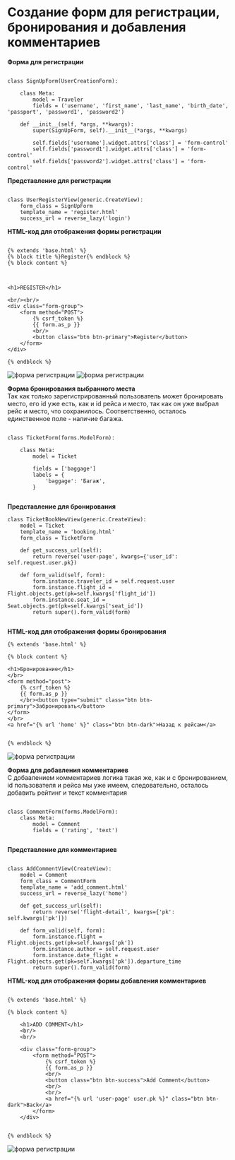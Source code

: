 # Создание форм для регистрации, бронирования и добавления комментариев

**Форма для регистрации**

```

class SignUpForm(UserCreationForm):

    class Meta:
        model = Traveler
        fields = ('username', 'first_name', 'last_name', 'birth_date', 'passport', 'password1', 'password2')

    def __init__(self, *args, **kwargs):
        super(SignUpForm, self).__init__(*args, **kwargs)

        self.fields['username'].widget.attrs['class'] = 'form-control'
        self.fields['password1'].widget.attrs['class'] = 'form-control'
        self.fields['password2'].widget.attrs['class'] = 'form-control'

```

**Представление для регистрации**

```

class UserRegisterView(generic.CreateView):
    form_class = SignUpForm
    template_name = 'register.html'
    success_url = reverse_lazy('login')

```

**HTML-код для отображения формы регистрации**
```

{% extends 'base.html' %}
{% block title %}Register{% endblock %}
{% block content %}



<h1>REGISTER</h1>

<br/><br/>
<div class="form-group">
    <form method="POST">
        {% csrf_token %}
        {{ form.as_p }}
        <br/>
        <button class="btn btn-primary">Register</button>
    </form>
</div>

{% endblock %}

```
![форма регистрации](screen/register.png)
![форма регистрации](screen/login.png)

**Форма бронирования выбранного места**
</br> Так как только зарегистрированный пользователь может бронировать место,
его id уже есть, как и id рейса и место, так как он уже выбрал рейс и место, что сохранилось.
Соответственно, осталось единственное поле - наличие багажа.
```

class TicketForm(forms.ModelForm):

    class Meta:
        model = Ticket

        fields = ['baggage']
        labels = {
            'baggage': 'Багаж',
        }
        
```

**Представление для бронирования**

```
class TicketBookNewView(generic.CreateView):
    model = Ticket
    template_name = 'booking.html'
    form_class = TicketForm

    def get_success_url(self):
        return reverse('user-page', kwargs={'user_id': self.request.user.pk})
    
    def form_valid(self, form):
        form.instance.traveler_id = self.request.user
        form.instance.flight_id = Flight.objects.get(pk=self.kwargs['flight_id'])
        form.instance.seat_id = Seat.objects.get(pk=self.kwargs['seat_id'])
        return super().form_valid(form)
        
```

**HTML-код для отображения формы бронирования**

```
{% extends 'base.html' %}

{% block content %}

<h1>Бронирование</h1>
</br>
<form method="post">
    {% csrf_token %}
    {{ form.as_p }}
    </br><button type="submit" class="btn btn-primary">Забронировать</button>
</form>
</br>
<a href="{% url 'home' %}" class="btn btn-dark">Назад к рейсам</a>


{% endblock %}

```
![форма регистрации](screen/booking.png)

**Форма для добавления комментариев**
</br> С добаалением комментариев логика такая же, как и с бронированием, id пользователя и рейса
мы уже имеем, следовательно, осталось добавить рейтинг и текст комментария

```

class CommentForm(forms.ModelForm):
    class Meta:
        model = Comment
        fields = ('rating', 'text')
        
```

**Представление для комментариев**
```

class AddCommentView(CreateView):
    model = Comment
    form_class = CommentForm
    template_name = 'add_comment.html'
    success_url = reverse_lazy('home')

    def get_success_url(self):
        return reverse('flight-detail', kwargs={'pk': self.kwargs['pk']})

    def form_valid(self, form):
        form.instance.flight = Flight.objects.get(pk=self.kwargs['pk'])
        form.instance.author = self.request.user
        form.instance.date_flight = Flight.objects.get(pk=self.kwargs['pk']).departure_time
        return super().form_valid(form)

```


**HTML-код для отображения формы добавления комментариев**
```

{% extends 'base.html' %}

{% block content %}

    <h1>ADD COMMENT</h1>
    <br/>
    <br/>

    <div class="form-group">
        <form method="POST">
            {% csrf_token %}
            {{ form.as_p }}
            <br/>
            <button class="btn btn-success">Add Comment</button>
            <br/>
            <br/>
            <a href="{% url 'user-page' user.pk %}" class="btn btn-dark">Back</a>
        </form>
    </div>


{% endblock %}

```
![форма регистрации](screen/add_comment.png)